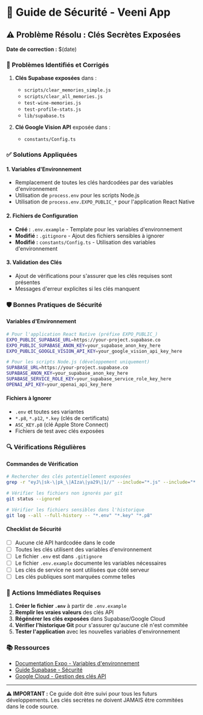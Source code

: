 # 🔐 Guide de Sécurité - Veeni App

## ⚠️ Problème Résolu : Clés Secrètes Exposées

**Date de correction :** $(date)

### 🚨 Problèmes Identifiés et Corrigés

1. **Clés Supabase exposées** dans :
   - `scripts/clear_memories_simple.js`
   - `scripts/clear_all_memories.js`
   - `test-wine-memories.js`
   - `test-profile-stats.js`
   - `lib/supabase.ts`

2. **Clé Google Vision API** exposée dans :
   - `constants/Config.ts`

### ✅ Solutions Appliquées

#### 1. Variables d'Environnement
- Remplacement de toutes les clés hardcodées par des variables d'environnement
- Utilisation de `process.env` pour les scripts Node.js
- Utilisation de `process.env.EXPO_PUBLIC_*` pour l'application React Native

#### 2. Fichiers de Configuration
- **Créé :** `.env.example` - Template pour les variables d'environnement
- **Modifié :** `.gitignore` - Ajout des fichiers sensibles à ignorer
- **Modifié :** `constants/Config.ts` - Utilisation des variables d'environnement

#### 3. Validation des Clés
- Ajout de vérifications pour s'assurer que les clés requises sont présentes
- Messages d'erreur explicites si les clés manquent

### 🛡️ Bonnes Pratiques de Sécurité

#### Variables d'Environnement
```bash
# Pour l'application React Native (préfixe EXPO_PUBLIC_)
EXPO_PUBLIC_SUPABASE_URL=https://your-project.supabase.co
EXPO_PUBLIC_SUPABASE_ANON_KEY=your_supabase_anon_key_here
EXPO_PUBLIC_GOOGLE_VISION_API_KEY=your_google_vision_api_key_here

# Pour les scripts Node.js (développement uniquement)
SUPABASE_URL=https://your-project.supabase.co
SUPABASE_ANON_KEY=your_supabase_anon_key_here
SUPABASE_SERVICE_ROLE_KEY=your_supabase_service_role_key_here
OPENAI_API_KEY=your_openai_api_key_here
```

#### Fichiers à Ignorer
- `.env` et toutes ses variantes
- `*.p8`, `*.p12`, `*.key` (clés de certificats)
- `ASC_KEY.p8` (clé Apple Store Connect)
- Fichiers de test avec clés exposées

### 🔍 Vérifications Régulières

#### Commandes de Vérification
```bash
# Rechercher des clés potentiellement exposées
grep -r "eyJ\|sk-\|pk_\|AIza\|ya29\|1//" --include="*.js" --include="*.ts" --include="*.tsx" .

# Vérifier les fichiers non ignorés par git
git status --ignored

# Vérifier les fichiers sensibles dans l'historique
git log --all --full-history -- "*.env" "*.key" "*.p8"
```

#### Checklist de Sécurité
- [ ] Aucune clé API hardcodée dans le code
- [ ] Toutes les clés utilisent des variables d'environnement
- [ ] Le fichier `.env` est dans `.gitignore`
- [ ] Le fichier `.env.example` documente les variables nécessaires
- [ ] Les clés de service ne sont utilisées que côté serveur
- [ ] Les clés publiques sont marquées comme telles

### 🚨 Actions Immédiates Requises

1. **Créer le fichier `.env`** à partir de `.env.example`
2. **Remplir les vraies valeurs** des clés API
3. **Régénérer les clés exposées** dans Supabase/Google Cloud
4. **Vérifier l'historique Git** pour s'assurer qu'aucune clé n'est commitée
5. **Tester l'application** avec les nouvelles variables d'environnement

### 📚 Ressources

- [Documentation Expo - Variables d'environnement](https://docs.expo.dev/guides/environment-variables/)
- [Guide Supabase - Sécurité](https://supabase.com/docs/guides/platform/security)
- [Google Cloud - Gestion des clés API](https://cloud.google.com/docs/authentication/api-keys)

---

**⚠️ IMPORTANT :** Ce guide doit être suivi pour tous les futurs développements. Les clés secrètes ne doivent JAMAIS être commitées dans le code source.





